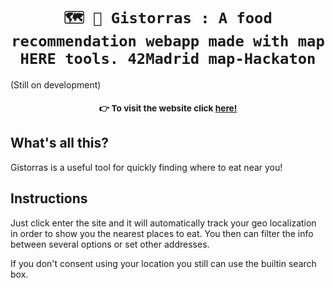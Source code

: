
<h1 align="center"><code>🗺 🍲 Gistorras : A food recommendation webapp made with map HERE tools. 42Madrid map-Hackaton</code></h1>
<p>(Still on development)</p>
<div align="center">
    <sub>
        <h3>👉 To visit the website click <a href="https://vdedios.github.io/chistorraMaps/" target="_blank">here!</a></h3>
    </sub>
</div>

## What's all this?
<div>
  <p>Gistorras is a useful tool for quickly finding where to eat near you!</p>
</div>

## Instructions
<div>
  <p>Just click enter the site and it will automatically track your geo localization in order to show you the nearest places to eat. You then can filter the info between several options or set other addresses.</p>
  <p>If you don't consent using your location you still can use the builtin search box.</p>
</div>
